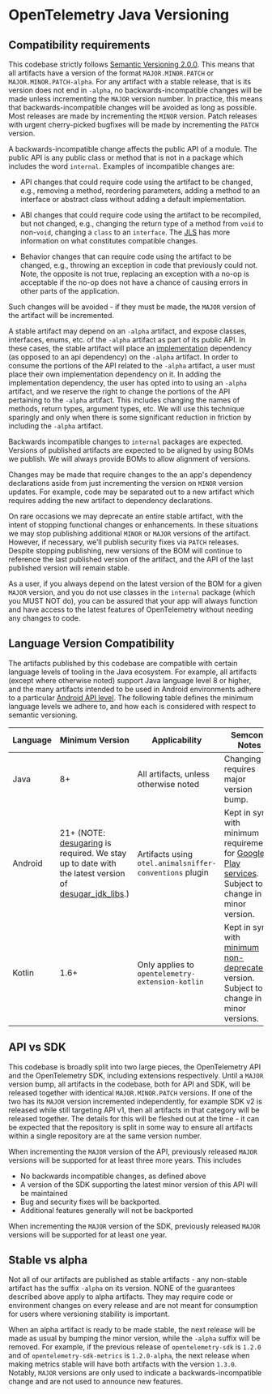 # OpenTelemetry Java Versioning

## Compatibility requirements

This codebase strictly follows [Semantic Versioning 2.0.0](https://semver.org/). This means
that all artifacts have a version of the format `MAJOR.MINOR.PATCH` or `MAJOR.MINOR.PATCH-alpha`.
For any artifact with a stable release, that is its version does not end in `-alpha`, no backwards-incompatible
changes will be made unless incrementing the `MAJOR` version number. In practice, this means that
backwards-incompatible changes will be avoided as long as possible. Most releases are made by
incrementing the `MINOR` version. Patch releases with urgent cherry-picked bugfixes will be made by
incrementing the `PATCH` version.

A backwards-incompatible change affects the public API of a module. The public API is any public
class or method that is not in a package which includes the word `internal`. Examples of incompatible
changes are:

- API changes that could require code using the artifact to be changed, e.g., removing a method,
  reordering parameters, adding a method to an interface or abstract class without adding a default
  implementation.

- ABI changes that could require code using the artifact to be recompiled, but not changed, e.g.,
  changing the return type of a method from `void` to non-`void`, changing a `class` to an `interface`.
  The [JLS](https://docs.oracle.com/javase/specs/jls/se7/html/jls-13.html) has more information on
  what constitutes compatible changes.

- Behavior changes that can require code using the artifact to be changed, e.g., throwing an exception
  in code that previously could not. Note, the opposite is not true, replacing an exception with a
  no-op is acceptable if the no-op does not have a chance of causing errors in other parts of the
  application.

Such changes will be avoided - if they must be made, the `MAJOR` version of the artifact will be
incremented.

A stable artifact may depend on an `-alpha` artifact, and expose classes, interfaces, enums, etc. of
the `-alpha` artifact as part of its public API. In these cases, the stable artifact will place
an [implementation](https://docs.gradle.org/current/userguide/java_library_plugin.html#sec:java_library_separation)
dependency (as opposed to an api dependency) on the `-alpha` artifact. In order to consume the
portions of the API related to the `-alpha` artifact, a user must place their own implementation
dependency on it. In adding the implementation dependency, the user has opted into to using
an `-alpha` artifact, and we reserve the right to change the portions of the API pertaining to
the `-alpha` artifact. This includes changing the names of methods, return types, argument types, etc.
We will use this technique sparingly and only when there is some significant reduction in friction
by including the `-alpha` artifact.

Backwards incompatible changes to `internal` packages are expected. Versions of published artifacts
are expected to be aligned by using BOMs we publish. We will always provide BOMs to allow alignment
of versions.

Changes may be made that require changes to the an app's dependency declarations aside from just
incrementing the version on `MINOR` version updates. For example, code may be separated out to a
new artifact which requires adding the new artifact to dependency declarations.

On rare occasions we may deprecate an entire stable artifact, with the intent of stopping functional
changes or enhancements. In these situations we may stop publishing additional `MINOR` or `MAJOR`
versions of the artifact. However, if necessary, we'll publish security fixes via `PATCH` releases.
Despite stopping publishing, new versions of the BOM will continue to reference the last published
version of the artifact, and the API of the last published version will remain stable.

As a user, if you always depend on the latest version of the BOM for a given `MAJOR` version, and
you do not use classes in the `internal` package (which you MUST NOT do), you can be assured that
your app will always function and have access to the latest features of OpenTelemetry without needing
any changes to code.

## Language Version Compatibility

The artifacts published by this codebase are compatible with certain language levels of tooling in
the Java ecosystem. For example, all artifacts (except where otherwise noted) support Java language
level 8 or higher, and the many artifacts intended to be used in Android environments adhere to a
particular [Android API level](https://developer.android.com/tools/releases/build-tools). The
following table defines the minimum language levels we adhere to, and how each is considered with
respect to semantic versioning.

| Language | Minimum Version                                                                                                                                                                                                                  | Applicability                                           | Semconv Notes                                                                                                                                                                      |
|----------|----------------------------------------------------------------------------------------------------------------------------------------------------------------------------------------------------------------------------------|---------------------------------------------------------|------------------------------------------------------------------------------------------------------------------------------------------------------------------------------------|
| Java     | 8+                                                                                                                                                                                                                               | All artifacts, unless otherwise noted                   | Changing requires major version bump.                                                                                                                                              |
| Android  | 21+ (NOTE: [desugaring](https://developer.android.com/studio/write/java8-support#library-desugaring) is required. We stay up to date with the latest version of [desugar_jdk_libs](https://github.com/google/desugar_jdk_libs).) | Artifacts using `otel.animalsniffer-conventions` plugin | Kept in sync with minimum requirements for [Google Play services](https://developers.google.com/android/guides/setup). Subject to change in minor version.                         |
| Kotlin   | 1.6+                                                                                                                                                                                                                             | Only applies to `opentelemetry-extension-kotlin`        | Kept in sync with [minimum non-deprecated](https://kotlinlang.org/docs/gradle-compiler-options.html#attributes-common-to-jvm-and-js) version. Subject to change in minor versions. |

## API vs SDK

This codebase is broadly split into two large pieces, the OpenTelemetry API and the OpenTelemetry SDK,
including extensions respectively. Until a `MAJOR` version bump, all artifacts in the codebase, both
for API and SDK, will be released together with identical `MAJOR.MINOR.PATCH` versions. If one of the
two has its `MAJOR` version incremented independently, for example SDK v2 is released while still
targeting API v1, then all artifacts in that category will be released together. The details for this
will be fleshed out at the time - it can be expected that the repository is split in some way to
ensure all artifacts within a single repository are at the same version number.

When incrementing the `MAJOR` version of the API, previously released `MAJOR` versions will be supported
for at least three more years. This includes

- No backwards incompatible changes, as defined above
- A version of the SDK supporting the latest minor version of this API will be maintained
- Bug and security fixes will be backported.
- Additional features generally will not be backported

When incrementing the `MAJOR` version of the SDK, previously released `MAJOR` versions will be supported
for at least one year.

## Stable vs alpha

Not all of our artifacts are published as stable artifacts - any non-stable artifact has the suffix
`-alpha` on its version. NONE of the guarantees described above apply to alpha artifacts. They may
require code or environment changes on every release and are not meant for consumption for users
where versioning stability is important.

When an alpha artifact is ready to be made stable, the next release will be made as usual by bumping
the minor version, while the `-alpha` suffix will be removed. For example, if the previous release
of `opentelemetry-sdk` is `1.2.0` and of `opentelemetry-sdk-metrics` is `1.2.0-alpha`, the next
release when making metrics stable will have both artifacts with the version `1.3.0`. Notably,
`MAJOR` versions are only used to indicate a backwards-incompatible change and are not used to
announce new features.
